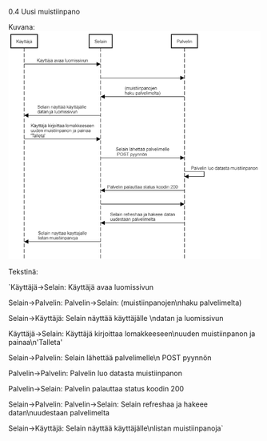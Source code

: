 0.4 Uusi muistiinpano

Kuvana:
![Kaavio](images/0.4.png)


Tekstinä:

`Käyttäjä->Selain: Käyttäjä avaa luomissivun

Selain->Palvelin:
Palvelin->Selain: (muistiinpanojen\nhaku palvelimelta)

Selain->Käyttäjä: Selain näyttää käyttäjälle \ndatan ja luomissivun


Käyttäjä->Selain: Käyttäjä kirjoittaa lomakkeeseen\nuuden muistiinpanon ja painaa\n'Talleta'

Selain->Palvelin: Selain lähettää palvelimelle\n POST pyynnön

Palvelin->Palvelin: Palvelin luo datasta muistiinpanon

Palvelin->Selain: Palvelin palauttaa status koodin 200

Selain->Palvelin: 
Palvelin->Selain: Selain refreshaa ja hakeee datan\nuudestaan palvelimelta

Selain->Käyttäjä: Selain näyttää käyttäjälle\nlistan muistiinpanoja`